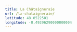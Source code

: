 ```yaml
---
title: La Châtaigneraie
url: /la-chataigneraie/
latitude: 48.0522501
longitude: -0.49396290000000004
---
```

